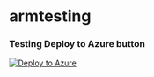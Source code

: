 # armtesting

### Testing Deploy to Azure button
[![Deploy to Azure](https://aka.ms/deploytoazurebutton)](https://portal.azure.com/#create/Microsoft.Template/uri/https%3A%2F%2Fraw.githubusercontent.com%2FTIGHEDEV%2Farmtesting%2Fmain%2Fazuredeploy.json)
